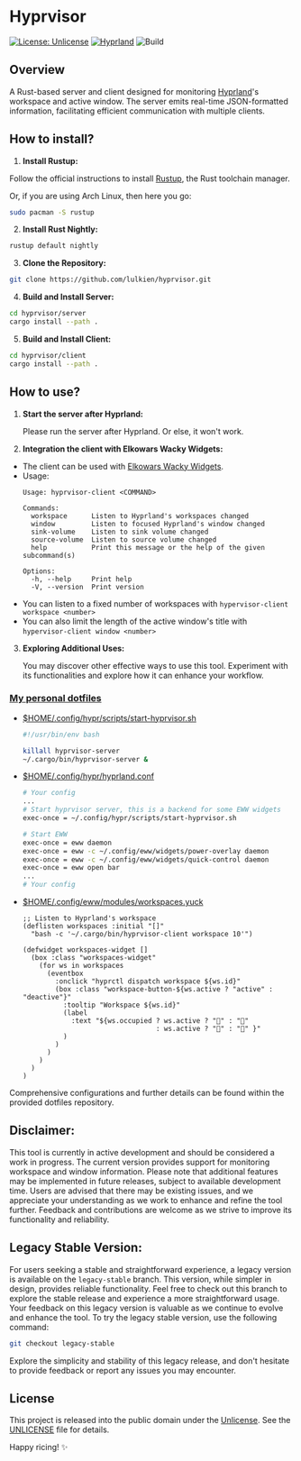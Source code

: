 # Hyprvisor

[![License: Unlicense](https://img.shields.io/badge/license-Unlicense-cyan.svg)](http://unlicense.org/)
[![Hyprland](https://img.shields.io/badge/Made%20for-Hyprland-blue.svg)](https://github.com/hyprwm/Hyprland)
![Build](https://github.com/lulkien/hyprvisor/actions/workflows/rust.yml/badge.svg)

## Overview

A Rust-based server and client designed for monitoring [Hyprland](https://github.com/hyprwm/Hyprland)'s workspace and active window. The server emits real-time JSON-formatted information, facilitating efficient communication with multiple clients.

## How to install?

1. **Install Rustup:**

Follow the official instructions to install [Rustup](https://rustup.rs/), the Rust toolchain manager.

Or, if you are using Arch Linux, then here you go:

```bash
sudo pacman -S rustup
```

2. **Install Rust Nightly:**

```bash
rustup default nightly
```

3. **Clone the Repository:**

```bash
git clone https://github.com/lulkien/hyprvisor.git
```

4. **Build and Install Server:**

```bash
cd hyprvisor/server
cargo install --path .
```
 
5. **Build and Install Client:**

```bash
cd hyprvisor/client
cargo install --path .
```

## How to use?

1. **Start the server after Hyprland:**
   
   Please run the server after Hyprland. Or else, it won't work.

2. **Integration the client with Elkowars Wacky Widgets:**
   
- The client can be used with [Elkowars Wacky Widgets](https://github.com/elkowar/eww).
- Usage:
  ```console
  Usage: hyprvisor-client <COMMAND>

  Commands:
    workspace      Listen to Hyprland's workspaces changed
    window         Listen to focused Hyprland's window changed
    sink-volume    Listen to sink volume changed
    source-volume  Listen to source volume changed
    help           Print this message or the help of the given subcommand(s)

  Options:
    -h, --help     Print help
    -V, --version  Print version
  ```
- You can listen to a fixed number of workspaces with `hypervisor-client workspace <number>`
- You can also limit the length of the active window's title with `hypervisor-client window <number>`

3. **Exploring Additional Uses:**
   
   You may discover other effective ways to use this tool. Experiment with its functionalities and explore how it can enhance your workflow.

### [My personal dotfiles](https://github.com/lulkien/dotfiles)

- [$HOME/.config/hypr/scripts/start-hyprvisor.sh](https://github.com/lulkien/dotfiles/blob/master/config/hypr/scripts/start-hyprvisor.sh)

  ```bash
  #!/usr/bin/env bash

  killall hyprvisor-server
  ~/.cargo/bin/hyprvisor-server &
  ```

- [$HOME/.config/hypr/hyprland.conf](https://github.com/lulkien/dotfiles/blob/master/config/hypr/hyprland.conf)
  ```bash
  # Your config
  ...
  # Start hyprvisor server, this is a backend for some EWW widgets
  exec-once = ~/.config/hypr/scripts/start-hyprvisor.sh

  # Start EWW
  exec-once = eww daemon
  exec-once = eww -c ~/.config/eww/widgets/power-overlay daemon
  exec-once = eww -c ~/.config/eww/widgets/quick-control daemon
  exec-once = eww open bar
  ...
  # Your config
  ```
- [$HOME/.config/eww/modules/workspaces.yuck](https://github.com/lulkien/dotfiles/blob/hyprland/home/.config/eww/modules/workspaces.yuck)
  ```yuck
  ;; Listen to Hyprland's workspace
  (deflisten workspaces :initial "[]"
    "bash -c '~/.cargo/bin/hyprvisor-client workspace 10'")

  (defwidget workspaces-widget []
    (box :class "workspaces-widget"
      (for ws in workspaces
        (eventbox
          :onclick "hyprctl dispatch workspace ${ws.id}"
          (box :class "workspace-button-${ws.active ? "active" : "deactive"}"
            :tooltip "Workspace ${ws.id}"
            (label
              :text "${ws.occupied ? ws.active ? "" : "󰻃"
                                   : ws.active ? "" : "" }"
            )
          )
        )
      )
    )
  )
  ```
Comprehensive configurations and further details can be found within the provided dotfiles repository.

## Disclaimer:

This tool is currently in active development and should be considered a work in progress. The current version provides support for monitoring workspace and window information. Please note that additional features may be implemented in future releases, subject to available development time. Users are advised that there may be existing issues, and we appreciate your understanding as we work to enhance and refine the tool further. Feedback and contributions are welcome as we strive to improve its functionality and reliability.

## Legacy Stable Version:

For users seeking a stable and straightforward experience, a legacy version is available on the `legacy-stable` branch. This version, while simpler in design, provides reliable functionality. Feel free to check out this branch to explore the stable release and experience a more straightforward usage. Your feedback on this legacy version is valuable as we continue to evolve and enhance the tool. To try the legacy stable version, use the following command:

```bash
git checkout legacy-stable
```

Explore the simplicity and stability of this legacy release, and don't hesitate to provide feedback or report any issues you may encounter.

## License

This project is released into the public domain under the [Unlicense](https://unlicense.org). See the [UNLICENSE](https://github.com/lulkien/dotfiles/blob/master/UNLICENSE) file for details.

Happy ricing! ✨
